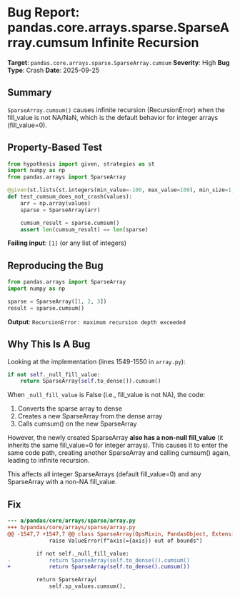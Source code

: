 # Bug Report: pandas.core.arrays.sparse.SparseArray.cumsum Infinite Recursion

**Target**: `pandas.core.arrays.sparse.SparseArray.cumsum`
**Severity**: High
**Bug Type**: Crash
**Date**: 2025-09-25

## Summary

`SparseArray.cumsum()` causes infinite recursion (RecursionError) when the fill_value is not NA/NaN, which is the default behavior for integer arrays (fill_value=0).

## Property-Based Test

```python
from hypothesis import given, strategies as st
import numpy as np
from pandas.arrays import SparseArray

@given(st.lists(st.integers(min_value=-100, max_value=100), min_size=1, max_size=100))
def test_cumsum_does_not_crash(values):
    arr = np.array(values)
    sparse = SparseArray(arr)

    cumsum_result = sparse.cumsum()
    assert len(cumsum_result) == len(sparse)
```

**Failing input**: `[1]` (or any list of integers)

## Reproducing the Bug

```python
from pandas.arrays import SparseArray
import numpy as np

sparse = SparseArray([1, 2, 3])
result = sparse.cumsum()
```

**Output**: `RecursionError: maximum recursion depth exceeded`

## Why This Is A Bug

Looking at the implementation (lines 1549-1550 in `array.py`):

```python
if not self._null_fill_value:
    return SparseArray(self.to_dense()).cumsum()
```

When `_null_fill_value` is False (i.e., fill_value is not NA), the code:
1. Converts the sparse array to dense
2. Creates a new SparseArray from the dense array
3. Calls cumsum() on the new SparseArray

However, the newly created SparseArray **also has a non-null fill_value** (it inherits the same fill_value=0 for integer arrays). This causes it to enter the same code path, creating another SparseArray and calling cumsum() again, leading to infinite recursion.

This affects all integer SparseArrays (default fill_value=0) and any SparseArray with a non-NA fill_value.

## Fix

```diff
--- a/pandas/core/arrays/sparse/array.py
+++ b/pandas/core/arrays/sparse/array.py
@@ -1547,7 +1547,7 @@ class SparseArray(OpsMixin, PandasObject, ExtensionArray):
             raise ValueError(f"axis(={axis}) out of bounds")

         if not self._null_fill_value:
-            return SparseArray(self.to_dense()).cumsum()
+            return SparseArray(self.to_dense().cumsum())

         return SparseArray(
             self.sp_values.cumsum(),
```